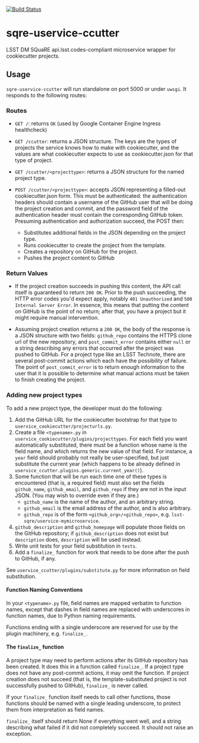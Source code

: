 [![Build Status](https://travis-ci.org/lsst-sqre/uservice-ccutter.svg?branch=master)](https://travis-ci.org/lsst-sqre/uservice-ccutter)

# sqre-uservice-ccutter

LSST DM SQuaRE api.lsst.codes-compliant microservice wrapper for
cookiecutter projects.

## Usage

`sqre-uservice-ccutter` will run standalone on port
5000 or under `uwsgi`.  It responds to the following routes:

### Routes

* `GET /`: returns `OK` (used by Google Container Engine Ingress healthcheck)

* `GET /ccutter`: returns a JSON structure.  The keys are the types of
  projects the service knows how to make with cookiecutter, and the values
  are what cookiecutter expects to use as cookiecutter.json for that
  type of project.
  
* `GET /ccutter/<projecttype>`: returns a JSON structure for the named
  project type.
  
* `POST /ccutter/<projecttype>`: accepts JSON representing a
  filled-out cookiecutter.json form.  This must be authenticated: the
  authentication headers should contain a username of the GitHub user
  that will be doing the project creation and commit, and the password
  field of the authentication header must contain the corresponding
  GitHub token.  Presuming authentication and authorization succeed, the
  POST then:
    * Substitutes additional fields in the JSON depending on the project
      type.
    * Runs cookiecutter to create the project from the template.
	* Creates a repository on GitHub for the project.
	* Pushes the project content to GitHub

### Return Values

* If the project creation succeeds in pushing this content, the API call
  itself is guaranteed to return `200 OK`.  Prior to the push
  succeeding, the HTTP error codes you'd expect apply, notably `401
  Unauthorized` and `500 Internal Server Error`.  In essence, this means
  that putting the content on GitHub is the point of no return; after
  that, you have a project but it might require manual intervention.

* Assuming project creation returns a `200 OK`, the body of the response
  is a JSON structure with two fields: `github_repo` contains the HTTPS
  clone url of the new repository, and `post_commit_error` contains
  either `null` or a string describing any errors that occurred after
  the project was pushed to GitHub.  For a project type like an LSST
  Technote, there are several post-commit actions which each have the
  possibility of failure.  The point of `post_commit_error` is to return
  enough information to the user that it is possible to determine what
  manual actions must be taken to finish creating the project.

### Adding new project types

To add a new project type, the developer must do the following:

1. Add the GitHub URL for the cookiecutter bootstrap for that type to
   `uservice_cookiecutter/projecturls.py`.
2. Create a file `<typename>.py` in 
   `uservice_cookiecutter/plugins/projecttypes`.  For
   each field you want automatically substituted, there must be a
   function whose name is the field name, and which returns the new
   value of that field.  For instance, a `year` field should probably
   not really be user-specified, but just substitute the current year
   (which happens to be already defined in
   `uservice_ccutter.plugins.generic.current_year()`).
3. Some function that will be run each time one of these types is
   encountered (that is, a required field) must also set the fields
   `github_name`, `github_email`, and `github_repo` if they are not in
   the input JSON.  (You may wish to override even if they are.)
   * `github_name` is the name of the author, and an arbitrary string.
   * `github_email` is the email address of the author, and is also
     arbitrary. 
   * `github_repo` is of the form `<github_org>/<github_repo>`,
     e.g. `lsst-sqre/uservice-mymicroservice`.
4. `github_description` and `github_homepage` will populate those fields
     on the GitHub repository; if `github_description` does not exist
     but `description` does, `description` will be used instead.
5. Write unit tests for your field substitution in `tests`.
6. Add a `finalize_` function for work that needs to be done after
   the push to GitHub, if any.

See `uservice_ccutter/plugins/substitute.py` for more information on
field substitution.

#### Function Naming Conventions

In your `<typename>.py` file, field names are mapped verbatim to
function names, except that dashes in field names are replaced with
underscores in function names, due to Python naming requirements.

Functions ending with a single underscore are reserved for use by the
plugin machinery, e.g. `finalize_`.

#### The `finalize_` function

A project type may need to perform actions after its GitHub repository
has been created.  It does this in a function called `finalize_`.  If a
project type does not have any post-commit actions, it may omit the
function.  If project creation does not succeed (that is, the
template-substituted project is not successfully pushed to GitHub),
`finalize_` is never called.

If your `finalize_` function itself needs to call other functions, those
functions should be named with a single leading underscore, to protect
them from interpretation as field names.

`finalize_` itself should return None if everything went well, and a
string describing what failed if it did not completely succeed.  It
should not raise an exception.


